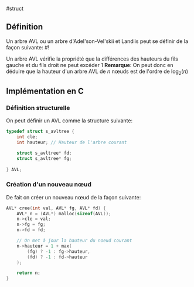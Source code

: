 #struct 

## Définition 
Un arbre AVL ou un arbre d'Adel'son-Vel'skii et Landiis peut se définir de la façon suivante: #!

Un arbre AVL vérifie la propriété que la différences des hauteurs du fils gauche et du fils droit ne peut excéder 1
**Remarque**: On peut donc en déduire que la hauteur d'un arbre AVL de $n$ nœuds est de l'ordre de $\log_2(n)$
<!--ID: 1715184202443-->


## Implémentation en C

### Définition  structurelle
On peut définir un AVL comme la structure suivante:
```c
typedef struct s_avltree {
	int cle;
	int hauteur; // Hauteur de l'arbre courant

	struct s_avltree* fd;
	struct s_avltree* fg;
	
} AVL;
```

### Création d'un nouveau nœud
De fait on créer un nouveau nœud de la façon suivante:
```c
AVL* cree(int val, AVL* fg, AVL* fd) {
	AVL* n = (AVL*) malloc(sizeof(AVL));
	n->cle = val;
	n->fg = fg;
	n->fd = fd;

	// On met à jour la hauteur du noeud courant
	n->hauteur = 1 + max(
		(fg) ? -1 : fg->hauteur,
		(fd) ? -1 : fd->hauteur
	);

	return n;
}
```
